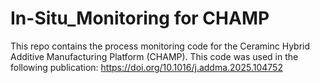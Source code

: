 # In-Situ_Monitoring for CHAMP

This repo contains the process monitoring code for the Ceraminc Hybrid Additive Manufacturing Platform (CHAMP). This code was used in the following publication: https://doi.org/10.1016/j.addma.2025.104752 
